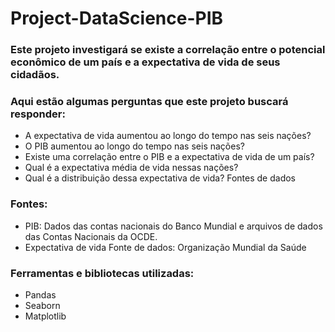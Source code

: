 # Project-DataScience-PIB

### Este projeto investigará se existe a correlação entre o potencial econômico de um país e a expectativa de vida de seus cidadãos.


### Aqui estão algumas perguntas que este projeto buscará responder:

- A expectativa de vida aumentou ao longo do tempo nas seis nações?
- O PIB aumentou ao longo do tempo nas seis nações?
- Existe uma correlação entre o PIB e a expectativa de vida de um país?
- Qual é a expectativa média de vida nessas nações?
- Qual é a distribuição dessa expectativa de vida? Fontes de dados

### Fontes:
 - PIB: Dados das contas nacionais do Banco Mundial e arquivos de dados das Contas Nacionais da OCDE.
 - Expectativa de vida Fonte de dados: Organização Mundial da Saúde

### Ferramentas e bibliotecas utilizadas:
 - Pandas
 - Seaborn
 - Matplotlib
